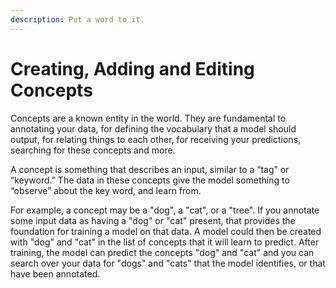 ```yaml
---
description: Put a word to it.
---
```


# Creating, Adding and Editing Concepts

Concepts are a known entity in the world. They are fundamental to annotating your data, for defining the vocabulary that a model should output, for relating things to each other, for receiving your predictions, searching for these concepts and more.

A concept is something that describes an input, similar to a “tag” or “keyword.” The data in these concepts give the model something to “observe” about the key word, and learn from.

For example, a concept may be a "dog", a "cat", or a "tree". If you annotate some input data as having a "dog" or "cat" present, that provides the foundation for training a model on that data. A model could then be created with "dog" and "cat" in the list of concepts that it will learn to predict. After training, the model can predict the concepts "dog" and "cat" and you can search over your data for "dogs" and "cats" that the model identifies, or that have been annotated.

